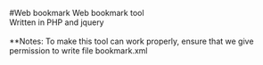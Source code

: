 #Web bookmark
Web bookmark tool  
Written in PHP and jquery  
<br>
**Notes:
To make this tool can work properly, ensure that we give permission to write file bookmark.xml
